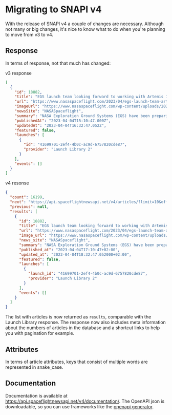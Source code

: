 # Migrating to SNAPI v4

With the release of SNAPI v4 a couple of changes are necessary. Although not many or big changes, it's nice to know what
to do when you're planning to move from v3 to v4.

## Response

In terms of response, not that much has changed:

v3 response

```json
[
  {
    "id": 18882,
    "title": "EGS launch team looking forward to working with Artemis II crew",
    "url": "https://www.nasaspaceflight.com/2023/04/egs-launch-team-artemis-ii/",
    "imageUrl": "https://www.nasaspaceflight.com/wp-content/uploads/2023/04/52790060302_221dc6d2af_k-1170x803.jpg",
    "newsSite": "NASASpaceflight",
    "summary": "NASA Exploration Ground Systems (EGS) have been preparing and planning for the Artemis II launch since before the flight crew was announced on April 3. Teams at the Kennedy Space Center (KSC) in Florida are looking forward to working closely with the four astronauts who will be the first to fly to the Moon in over 50 years.",
    "publishedAt": "2023-04-04T15:10:47.000Z",
    "updatedAt": "2023-04-04T16:32:47.052Z",
    "featured": false,
    "launches": [
      {
        "id": "41699701-2ef4-4b0c-ac9d-6757820cde87",
        "provider": "Launch Library 2"
      }
    ],
    "events": []
  }
]
```

v4 resonse

```json
{
  "count": 16199,
  "next": "https://api.spaceflightnewsapi.net/v4/articles/?limit=10&offset=10",
  "previous": null,
  "results": [
    {
      "id": 18882,
      "title": "EGS launch team looking forward to working with Artemis II crew",
      "url": "https://www.nasaspaceflight.com/2023/04/egs-launch-team-artemis-ii/",
      "image_url": "https://www.nasaspaceflight.com/wp-content/uploads/2023/04/52790060302_221dc6d2af_k-1170x803.jpg",
      "news_site": "NASASpaceflight",
      "summary": "NASA Exploration Ground Systems (EGS) have been preparing and planning for the Artemis II launch since before the flight crew was announced on April 3. Teams at the Kennedy Space Center (KSC) in Florida are looking forward to working closely with the four astronauts who will be the first to fly to the Moon in over 50 years.",
      "published_at": "2023-04-04T17:10:47+02:00",
      "updated_at": "2023-04-04T18:32:47.052000+02:00",
      "featured": false,
      "launches": [
        {
          "launch_id": "41699701-2ef4-4b0c-ac9d-6757820cde87",
          "provider": "Launch Library 2"
        }
      ],
      "events": []
    }
  ]
}
```

The list with articles is now returned as `results`, comparable with the Launch Library response. The response now also
includes meta information about the numbers of articles in the database and a shortcut links to help you with pagination
for example.

## Attributes

In terms of article attributes, keys that consist of multiple words are represented in snake_case.

## Documentation

Documentation is available at https://api.spaceflightnewsapi.net/v4/documentation/. The OpenAPI json is downloadable, so
you can use frameworks like the [openapi generator](https://openapi-generator.tech/).
